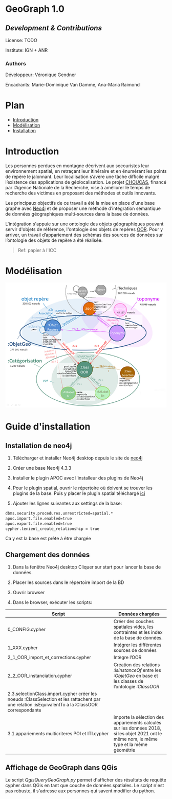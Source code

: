 # GeoGraph 1.0

## _Development & Contributions_

License:  TODO

Institute: IGN + ANR

### Authors

Développeur: Véronique Gendner

Encadrants: Marie-Dominique Van Damme, Ana-Maria Raimond


# Plan
- [Introduction](#Introduction)
- [Modélisation](#Modélisation)
- [Installation](#Installation)


# Introduction
Les personnes perdues en montagne décrivent aux secouristes leur environnement spatial, en retraçant leur itinéraire 
et en énumérant les points de repère le jalonnant. Leur localisation s’avère une tâche difficile malgré 
l’existence des applications de géolocalisation. Le projet [CHOUCAS](http://choucas.ign.fr/), 
financé par l’Agence Nationale de la Recherche, vise à améliorer le temps de recherche des victimes 
en proposant des méthodes et outils innovants. 

Les principaux objectifs de ce travail a été la mise en place d'une base graphe avec [Neo4j](https://neo4j.com/) 
et de proposer une méthode d’intégration sémantique de données géographiques multi-sources dans la base de données.

L'intégration s'appuie sur une ontologie des objets géographiques pouvant servir d'objets de référence, 
l'ontologie des objets de repères [OOR](http://choucas.ign.fr/doc/ontologies/index-fr.html). 
Pour y arriver, un travail d’appariement des schémas des sources de données sur l’ontologie des objets 
de repère a été réalisée.

> Ref: papier à l'ICC


# Modélisation

![png](https://github.com/ANRChoucas/GeoGraph_1.0/blob/main/img/modele_geograph_2_0.png)


# Guide d'installation

## Installation de neo4j

1. Télécharger et installer Neo4j desktop depuis le site de [neo4j](https://neo4j.com/download)

2. Créer une base Neo4j 4.3.3

3. Installer le plugin APOC avec l'installeur des plugins de Neo4j

4. Pour le plugin spatial, ouvrir le répertoire où doivent se trouver les plugins de la base.
Puis y placer le plugin spatial téléchargé [ici](https://github.com/neo4j-contrib/spatial/releases)

5. Ajouter les lignes suivantes aux settings de la base:
```cypher
dbms.security.procedures.unrestricted=spatial.*
apoc.import.file.enabled=true
apoc.export.file.enabled=true
cypher.lenient_create_relationship = true
```

Ca y est la base est prête à être chargée

## Chargement des données

1. Dans la fenêtre Neo4j desktop Cliquer sur start pour lancer la base de données.

2. Placer les sources dans le répertoire import de la BD

3. Ouvrir browser

4. Dans le browser, exécuter les scripts:

| Script          | Données chargées |
| --------------- | ------ |
| 0_CONFIG.cypher | Créer des couches spatiales vides, les contraintes et les index de la base de données. |
| 1_XXX.cypher    | Intégrer les différentes sources de données |
| 2_1_OOR_import_et_corrections.cypher | Intègre l’OOR |
| 2_2_OOR_instanciation.cypher | Création des relations _:isInstanceOf_ entre les _:ObjetGeo_ en base et les classes de l’ontologie _:ClassOOR_ |
| 2.3.selectionClass.import.cypher créer les noeuds :ClassSelection et les rattachent par une relation :isEquivalentTo à la :ClassOOR correspondante |
| 3.1.appariements multicriteres POI et ITI.cypher | importe la sélection des appariements calculés sur les données 2018, si les objet 2021 ont le même nom, le même type et la même géométrie |


## Affichage de GeoGraph dans QGis

Le script _QgisQueryGeoGraph.py_ permet d'afficher des résultats de requête cypher dans QGis 
en tant que couche de données spatiales. Le script n'est pas robuste, il s'adresse aux personnes 
qui savent modifier du python.






